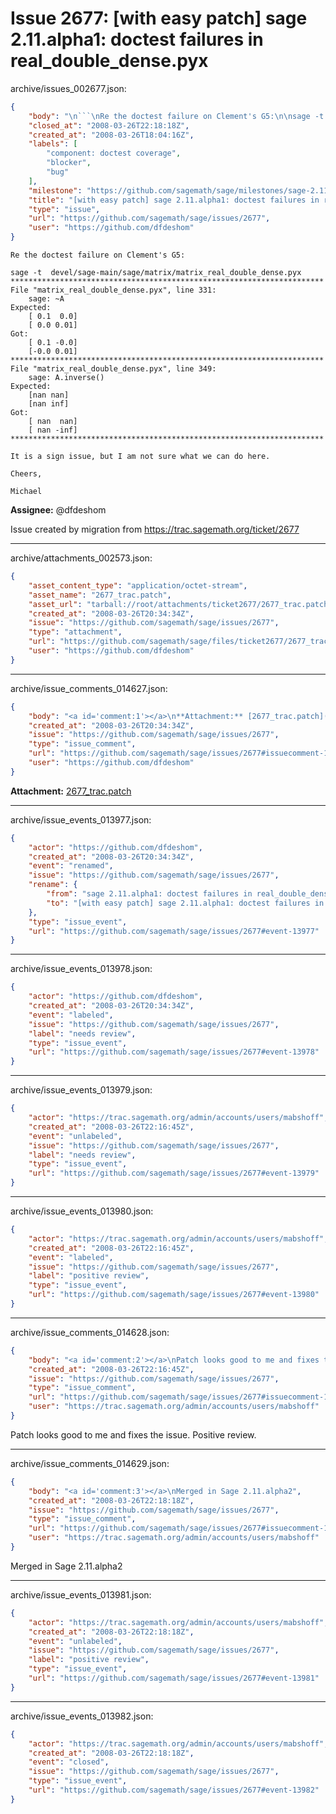 # Issue 2677: [with easy patch] sage 2.11.alpha1: doctest failures in real_double_dense.pyx

archive/issues_002677.json:
```json
{
    "body": "\n```\nRe the doctest failure on Clement's G5:\n\nsage -t  devel/sage-main/sage/matrix/matrix_real_double_dense.pyx\n**********************************************************************\nFile \"matrix_real_double_dense.pyx\", line 331:\n    sage: ~A\nExpected:\n    [ 0.1  0.0]\n    [ 0.0 0.01]\nGot:\n    [ 0.1 -0.0]\n    [-0.0 0.01]\n**********************************************************************\nFile \"matrix_real_double_dense.pyx\", line 349:\n    sage: A.inverse()\nExpected:\n    [nan nan]\n    [nan inf]\nGot:\n    [ nan  nan]\n    [ nan -inf]\n**********************************************************************\n\nIt is a sign issue, but I am not sure what we can do here.\n\nCheers,\n\nMichael \n```\n\n**Assignee:** @dfdeshom\n\nIssue created by migration from https://trac.sagemath.org/ticket/2677\n\n",
    "closed_at": "2008-03-26T22:18:18Z",
    "created_at": "2008-03-26T18:04:16Z",
    "labels": [
        "component: doctest coverage",
        "blocker",
        "bug"
    ],
    "milestone": "https://github.com/sagemath/sage/milestones/sage-2.11",
    "title": "[with easy patch] sage 2.11.alpha1: doctest failures in real_double_dense.pyx",
    "type": "issue",
    "url": "https://github.com/sagemath/sage/issues/2677",
    "user": "https://github.com/dfdeshom"
}
```

```
Re the doctest failure on Clement's G5:

sage -t  devel/sage-main/sage/matrix/matrix_real_double_dense.pyx
**********************************************************************
File "matrix_real_double_dense.pyx", line 331:
    sage: ~A
Expected:
    [ 0.1  0.0]
    [ 0.0 0.01]
Got:
    [ 0.1 -0.0]
    [-0.0 0.01]
**********************************************************************
File "matrix_real_double_dense.pyx", line 349:
    sage: A.inverse()
Expected:
    [nan nan]
    [nan inf]
Got:
    [ nan  nan]
    [ nan -inf]
**********************************************************************

It is a sign issue, but I am not sure what we can do here.

Cheers,

Michael 
```

**Assignee:** @dfdeshom

Issue created by migration from https://trac.sagemath.org/ticket/2677





---

archive/attachments_002573.json:
```json
{
    "asset_content_type": "application/octet-stream",
    "asset_name": "2677_trac.patch",
    "asset_url": "tarball://root/attachments/ticket2677/2677_trac.patch",
    "created_at": "2008-03-26T20:34:34Z",
    "issue": "https://github.com/sagemath/sage/issues/2677",
    "type": "attachment",
    "url": "https://github.com/sagemath/sage/files/ticket2677/2677_trac.patch",
    "user": "https://github.com/dfdeshom"
}
```



---

archive/issue_comments_014627.json:
```json
{
    "body": "<a id='comment:1'></a>\n**Attachment:** [2677_trac.patch](https://github.com/sagemath/sage/files/ticket2677/2677_trac.patch)",
    "created_at": "2008-03-26T20:34:34Z",
    "issue": "https://github.com/sagemath/sage/issues/2677",
    "type": "issue_comment",
    "url": "https://github.com/sagemath/sage/issues/2677#issuecomment-14627",
    "user": "https://github.com/dfdeshom"
}
```

<a id='comment:1'></a>
**Attachment:** [2677_trac.patch](https://github.com/sagemath/sage/files/ticket2677/2677_trac.patch)



---

archive/issue_events_013977.json:
```json
{
    "actor": "https://github.com/dfdeshom",
    "created_at": "2008-03-26T20:34:34Z",
    "event": "renamed",
    "issue": "https://github.com/sagemath/sage/issues/2677",
    "rename": {
        "from": "sage 2.11.alpha1: doctest failures in real_double_dense.pyx",
        "to": "[with easy patch] sage 2.11.alpha1: doctest failures in real_double_dense.pyx"
    },
    "type": "issue_event",
    "url": "https://github.com/sagemath/sage/issues/2677#event-13977"
}
```



---

archive/issue_events_013978.json:
```json
{
    "actor": "https://github.com/dfdeshom",
    "created_at": "2008-03-26T20:34:34Z",
    "event": "labeled",
    "issue": "https://github.com/sagemath/sage/issues/2677",
    "label": "needs review",
    "type": "issue_event",
    "url": "https://github.com/sagemath/sage/issues/2677#event-13978"
}
```



---

archive/issue_events_013979.json:
```json
{
    "actor": "https://trac.sagemath.org/admin/accounts/users/mabshoff",
    "created_at": "2008-03-26T22:16:45Z",
    "event": "unlabeled",
    "issue": "https://github.com/sagemath/sage/issues/2677",
    "label": "needs review",
    "type": "issue_event",
    "url": "https://github.com/sagemath/sage/issues/2677#event-13979"
}
```



---

archive/issue_events_013980.json:
```json
{
    "actor": "https://trac.sagemath.org/admin/accounts/users/mabshoff",
    "created_at": "2008-03-26T22:16:45Z",
    "event": "labeled",
    "issue": "https://github.com/sagemath/sage/issues/2677",
    "label": "positive review",
    "type": "issue_event",
    "url": "https://github.com/sagemath/sage/issues/2677#event-13980"
}
```



---

archive/issue_comments_014628.json:
```json
{
    "body": "<a id='comment:2'></a>\nPatch looks good to me and fixes the issue. Positive review.",
    "created_at": "2008-03-26T22:16:45Z",
    "issue": "https://github.com/sagemath/sage/issues/2677",
    "type": "issue_comment",
    "url": "https://github.com/sagemath/sage/issues/2677#issuecomment-14628",
    "user": "https://trac.sagemath.org/admin/accounts/users/mabshoff"
}
```

<a id='comment:2'></a>
Patch looks good to me and fixes the issue. Positive review.



---

archive/issue_comments_014629.json:
```json
{
    "body": "<a id='comment:3'></a>\nMerged in Sage 2.11.alpha2",
    "created_at": "2008-03-26T22:18:18Z",
    "issue": "https://github.com/sagemath/sage/issues/2677",
    "type": "issue_comment",
    "url": "https://github.com/sagemath/sage/issues/2677#issuecomment-14629",
    "user": "https://trac.sagemath.org/admin/accounts/users/mabshoff"
}
```

<a id='comment:3'></a>
Merged in Sage 2.11.alpha2



---

archive/issue_events_013981.json:
```json
{
    "actor": "https://trac.sagemath.org/admin/accounts/users/mabshoff",
    "created_at": "2008-03-26T22:18:18Z",
    "event": "unlabeled",
    "issue": "https://github.com/sagemath/sage/issues/2677",
    "label": "positive review",
    "type": "issue_event",
    "url": "https://github.com/sagemath/sage/issues/2677#event-13981"
}
```



---

archive/issue_events_013982.json:
```json
{
    "actor": "https://trac.sagemath.org/admin/accounts/users/mabshoff",
    "created_at": "2008-03-26T22:18:18Z",
    "event": "closed",
    "issue": "https://github.com/sagemath/sage/issues/2677",
    "type": "issue_event",
    "url": "https://github.com/sagemath/sage/issues/2677#event-13982"
}
```
